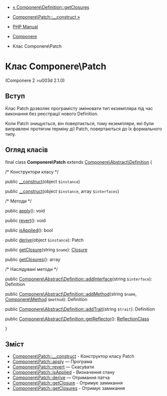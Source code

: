 - [« Componere\Definition::getClosures](componere-definition.getclosures.md)
- [Componere\Patch::\_\_construct »](componere-patch.construct.md)

- [PHP Manual](index.md)
- [Componere](book.componere.md)
- Клас Componere\Patch

# Клас Componere\Patch

(Componere 2 \>u003d 2.1.0)

## Вступ

Клас Patch дозволяє програмісту змінювати тип екземпляра під час
виконання без реєстрації нового Definition.

Коли Patch знищується, він повертається, тому екземпляри, які
були виправлені протягом терміну дії Patch, повертаються до їх
формального типу.

## Огляд класів

final class **Componere\Patch** extends
[Componere\Abstract\Definition](class.componere-abstract-definition.md)
{

/\* Конструктори класу \*/

public [\_\_construct](componere-patch.construct.md)(object
`$instance`)

public [\_\_construct](componere-patch.construct.md)(object
`$instance`, array `$interfaces`)

/\* Методи \*/

public [apply](componere-patch.apply.md)(): void

public [revert](componere-patch.revert.md)(): void

public [isApplied](componere-patch.isapplied.md)(): bool

public [derive](componere-patch.derive.md)(object `$instance`): Patch

public [getClosure](componere-patch.getclosure.md)(string `$name`):
[Closure](class.closure.md)

public [getClosures](componere-patch.getclosures.md)(): array

/\* Наслідувані методи \*/

public
[Componere\Abstract\Definition::addInterface](componere-abstract-definition.addinterface.md)(string
`$interface`): Definition

public
[Componere\Abstract\Definition::addMethod](componere-abstract-definition.addmethod.md)(string
`$name`, [Componere\Method](class.componere-method.md) `$method`):
Definition

public
[Componere\Abstract\Definition::addTrait](componere-abstract-definition.addtrait.md)(string
`$trait`): Definition

public
[Componere\Abstract\Definition::getReflector](componere-abstract-definition.getreflector.md)():
[ReflectionClass](class.reflectionclass.md)

}

## Зміст

- [Componere\Patch::\_\_construct](componere-patch.construct.md) -
Конструктор класу Patch
- [Componere\Patch::apply](componere-patch.apply.md) — Програма
- [Componere\Patch::revert](componere-patch.revert.md) — Скасувати
- [Componere\Patch::isApplied](componere-patch.isapplied.md) -
Визначення стану
- [Componere\Patch::derive](componere-patch.derive.md) — Отримання
патча
- [Componere\Patch::getClosure](componere-patch.getclosure.md) -
Отримує замикання
- [Componere\Patch::getClosures](componere-patch.getclosures.md) -
Отримує замикання

